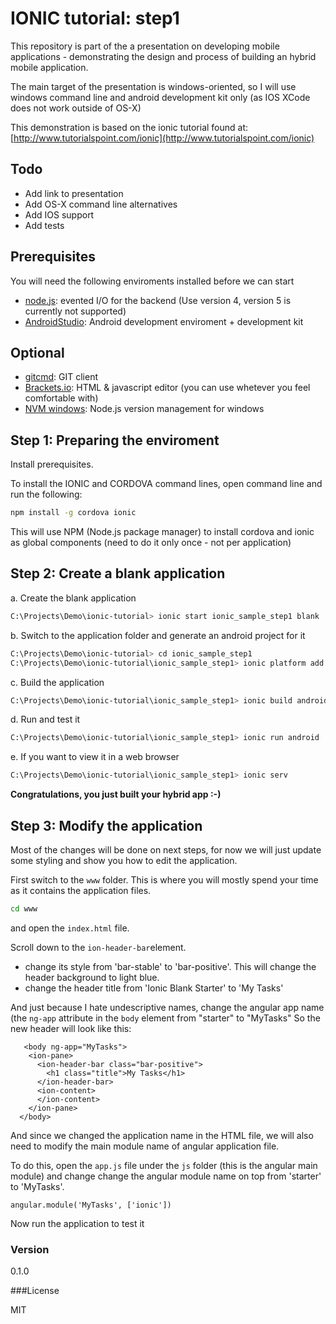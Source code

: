 # IONIC tutorial: step1
This repository is part of the a presentation on developing mobile applications - demonstrating the design and process of building an hybrid mobile application.

The main target of the presentation is windows-oriented, so I will use windows command line and android development kit only (as IOS XCode does not work outside of OS-X)

This demonstration is based on the ionic tutorial found at:  [http://www.tutorialspoint.com/ionic](http://www.tutorialspoint.com/ionic)

## Todo
- Add link to presentation
- Add OS-X command line alternatives
- Add IOS support
- Add tests

## Prerequisites
You will need the following enviroments installed before we can start
* [node.js]: evented I/O for the backend (Use version 4, version 5 is currently not supported)
* [AndroidStudio]: Android development enviroment + development kit

## Optional
* [gitcmd]: GIT client
* [Brackets.io]: HTML & javascript editor (you can use whetever you feel comfortable with)
* [NVM windows]: Node.js version management for windows

## Step 1: Preparing the enviroment
Install prerequisites.

To install the IONIC and CORDOVA command lines, open command line and run the following:
```sh
npm install -g cordova ionic
```
This will use NPM (Node.js package manager) to install cordova and ionic as global components (need to do it only once - not per application)

## Step 2: Create a blank application
a. Create the blank application
```sh
C:\Projects\Demo\ionic-tutorial> ionic start ionic_sample_step1 blank
```
b. Switch to the application folder and generate an android project for it
```sh
C:\Projects\Demo\ionic-tutorial> cd ionic_sample_step1
C:\Projects\Demo\ionic-tutorial\ionic_sample_step1> ionic platform add android
```
c. Build the application
```sh
C:\Projects\Demo\ionic-tutorial\ionic_sample_step1> ionic build android
```
d. Run and test it
```sh
C:\Projects\Demo\ionic-tutorial\ionic_sample_step1> ionic run android
```
e. If you want to view it in a web browser
```sh
C:\Projects\Demo\ionic-tutorial\ionic_sample_step1> ionic serv
```

**Congratulations, you just built your hybrid app :-)**

## Step 3: Modify the application
Most of the changes will be done on next steps, for now we will just update some styling and show you how to edit the application.

First switch to the `www` folder. This is where you will mostly spend your time as it contains the application files.
```sh
cd www
```
and open the `index.html` file. 

Scroll down to the `ion-header-bar`element.
* change its style from 'bar-stable' to 'bar-positive'. This will change the header background to light blue.
* change the header title from 'Ionic Blank Starter' to 'My Tasks'

And just because I hate undescriptive names, change the angular app name (the `ng-app` attribute in the `body` element from "starter" to "MyTasks"
So the new header will look like this:
```
   <body ng-app="MyTasks">
    <ion-pane>
      <ion-header-bar class="bar-positive">
        <h1 class="title">My Tasks</h1>
      </ion-header-bar>
      <ion-content>
      </ion-content>
    </ion-pane>
  </body>
```
And since we changed the application name in the HTML file, we will also need to modify the main module name of angular application file.

To do this, open the `app.js` file under the `js` folder (this is the angular main module) and change change the angular module name on top from 'starter' to 'MyTasks'.
```
angular.module('MyTasks', ['ionic'])
```
Now run the application to test it


### Version

0.1.0

###License

MIT

[//]: # (These are reference links used in the body of this note and get stripped out when the markdown processor does its job. There is no need to format nicely because it shouldn't be seen. Thanks SO - http://stackoverflow.com/questions/4823468/store-comments-in-markdown-syntax)

   [gitcmd]: <https://git-scm.com/downloads>
   [node.js]: <http://nodejs.org>
   [AndroidStudio]: <http://developer.android.com/sdk/index.html>
   [Brackets.io]: <http://brackets.io/>
   [NVM windows]: <https://github.com/coreybutler/nvm-windows>